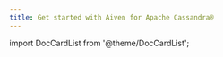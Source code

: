 ```yaml
---
title: Get started with Aiven for Apache Cassandra®
---
```


import DocCardList from '@theme/DocCardList';

<DocCardList />
